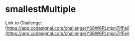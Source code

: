 # smallestMultiple

Link to Challenge: [https://app.codesignal.com/challenge/Y68W6PLmjxn7jfFei](https://app.codesignal.com/challenge/Y68W6PLmjxn7jfFei)